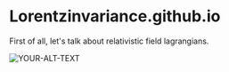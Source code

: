# Lorentzinvariance.github.io

First of all, let's talk about relativistic field lagrangians.


<picture>
 <source media="(prefers-color-scheme: dark)" srcset="https://user-images.githubusercontent.com/25423296/163456776-7f95b81a-f1ed-45f7-b7ab-8fa810d529fa.png">
 <source media="(prefers-color-scheme: light)" srcset="https://user-images.githubusercontent.com/25423296/163456779-a8556205-d0a5-45e2-ac17-42d089e3c3f8.png">
 <img alt="YOUR-ALT-TEXT" src="[https://unsplash.com/photos/LYBSBjGo-5s](https://user-images.githubusercontent.com/25423296/163456779-a8556205-d0a5-45e2-ac17-42d089e3c3f8.png)https://user-images.githubusercontent.com/25423296/163456779-a8556205-d0a5-45e2-ac17-42d089e3c3f8.png">
</picture>
